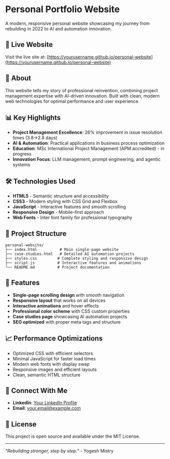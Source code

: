 # Personal Portfolio Website

A modern, responsive personal website showcasing my journey from rebuilding in 2022 to AI and automation innovation.

## 🚀 Live Website
Visit the live site at: [https://yourusername.github.io/personal-website](https://yourusername.github.io/personal-website)

## 🎯 About
This website tells my story of professional reinvention, combining project management expertise with AI-driven innovation. Built with clean, modern web technologies for optimal performance and user experience.

## 📊 Key Highlights
- **Project Management Excellence**: 26% improvement in issue resolution times (3.8→2.8 days)
- **AI & Automation**: Practical applications in business process optimization
- **Education**: MSc International Project Management (APM accredited) - in progress
- **Innovation Focus**: LLM management, prompt engineering, and agentic systems

## 🛠️ Technologies Used
- **HTML5** - Semantic structure and accessibility
- **CSS3** - Modern styling with CSS Grid and Flexbox
- **JavaScript** - Interactive features and smooth scrolling
- **Responsive Design** - Mobile-first approach
- **Web Fonts** - Inter font family for professional typography

## 📁 Project Structure
```
personal-website/
├── index.html          # Main single-page website
├── case-studies.html   # Detailed AI automation projects
├── styles.css         # Complete styling and responsive design
├── script.js          # Interactive features and animations
└── README.md          # Project documentation
```

## 🎨 Features
- **Single-page scrolling design** with smooth navigation
- **Responsive layout** that works on all devices
- **Interactive animations** and hover effects
- **Professional color scheme** with CSS custom properties
- **Case studies page** showcasing AI automation projects
- **SEO optimized** with proper meta tags and structure

## 📈 Performance Optimizations
- Optimized CSS with efficient selectors
- Minimal JavaScript for faster load times
- Modern web fonts with display swap
- Responsive images and efficient layouts
- Clean, semantic HTML structure

## 🔗 Connect With Me
- **LinkedIn**: [Your LinkedIn Profile](https://linkedin.com/in/yogesh-mistry)
- **Email**: your.email@example.com

## 📝 License
This project is open source and available under the MIT License.

---

*"Rebuilding stronger, step by step."* - Yogesh Mistry